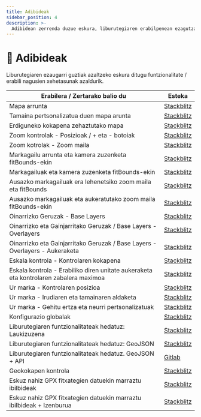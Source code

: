 ```yaml
---
title: Adibideak
sidebar_position: 4
description: >-
  Adibidean zerrenda duzue eskura, liburutegiaren erabilpenean ezagutza gehio hartzeko asmoarekin
---
```



# 📝 Adibideak

Liburutegiaren ezaugarri guztiak azaltzeko eskura ditugu funtzionalitate / erabili nagusien xehetasunak azaldurik.

| Erabilera / Zertarako balio du                                                        | Esteka                                                                                                                                                                                                                     |
| ------------------------------------------------------------------------------------- | -------------------------------------------------------------------------------------------------------------------------------------------------------------------------------------------------------------------------- |
| Mapa arrunta                                                                          | [Stackblitz](https://stackblitz.com/edit/angular-leaflet-map-basic?file=src%2Fapp%2Fapp.component.ts)                                                                                                                      |
| Tamaina pertsonalizatua duen mapa arunta                                              | [Stackblitz](https://stackblitz.com/edit/angular-leaflet-map-basic-custom-size?file=src%2Fapp%2Fapp.component.html)                                                                                                        |
| Erdiguneko kokapena zehaztutako mapa                                                  | [Stackblitz](https://stackblitz.com/edit/angular-leaflet-map-basic-set-center-position?file=src%2Fapp%2Fapp.component.ts)                                                                                                  |
| Zoom kontrolak - Posizioak / + eta - botoiak                                          | [Stackblitz](https://stackblitz.com/edit/angular-leaflet-zoom-positions-titles?file=src%2Fapp%2Fapp.component.ts)                                                                                                          |
| Zoom kotrolak - Zoom maila                                                            | [Stackblitz](https://stackblitz.com/edit/angular-leaflet-zoom-levels?file=src%2Fapp%2Fapp.component.ts)                                                                                                                    |
| Markagailu arrunta eta kamera zuzenketa fitBounds-ekin                                | [Stackblitz](https://stackblitz.com/edit/angular-leaflet-map-with-marker?file=src%2Fapp%2Fapp.component.ts)                                                                                                                |
| Markagailuak eta kamera zuzenketa fitBounds-ekin                                      | [Stackblitz](https://stackblitz.com/edit/angular-leaflet-map-with-markers?file=src%2Fapp%2Fapp.component.ts)                                                                                                               |
| Ausazko markagailuak era lehenetsiko zoom maila eta fitBounds                         | [Stackblitz](https://stackblitz.com/edit/angular-leaflet-map-random-markers?file=src%2Fapp%2Fapp.component.ts,src%2Fapp%2Fapp.component.html)                                                                              |
| Ausazko markagailuak eta aukeratutako zoom maila fitBounds-ekin                       | [Stackblitz](https://stackblitz.com/edit/angular-leaflet-zoom-levels-random-markers?file=src%2Fapp%2Fapp.component.ts,src%2Fapp%2Fapp.component.html)                                                                      |
| Oinarrizko Geruzak - Base Layers                                                      | [Stackblitz](https://stackblitz.com/edit/angular-leaflet-map-random-markers-tmqbap?file=src%2Fapp%2Fapp.component.ts)                                                                                                      |
| Oinarrizko eta Gainjarritako Geruzak / Base Layers - Overlayers                       | [Stackblitz](https://stackblitz.com/edit/angular-leaflet-map-base-over-layers?file=src%2Fapp%2Fapp.component.ts,src%2Fapp%2Fapp.component.html)                                                                            |
| Oinarrizko eta Gainjarritako Geruzak / Base Layers - Overlayers - Aukeraketa          | [Stackblitz](https://stackblitz.com/edit/angular-leaflet-map-base-over-layers-default?file=src%2Fapp%2Fapp.component.ts,src%2Fapp%2Fapp.component.html)                                                                    |
| Eskala kontrola - Kontrolaren kokapena                                                | [Stackblitz](https://stackblitz.com/edit/angular-leaflet-scale-positions-titles?file=src%2Fapp%2Fapp.component.ts,src%2Fapp%2Fapp.component.html)                                                                          |
| Eskala kontrola - Erabiliko diren unitate aukeraketa eta kontrolaren zabalera maximoa | [Stackblitz](https://stackblitz.com/edit/angular-leaflet-scale-units-max-width?file=src%2Fapp%2Fapp.component.ts,src%2Fapp%2Fapp.component.html)                                                                           |
| Ur marka - Kontrolaren posizioa                                                       | [Stackblitz](https://stackblitz.com/edit/angular-leaflet-watermark-positions?file=src%2Fapp%2Fapp.component.ts)                                                                                                            |
| Ur marka - Irudiaren eta tamainaren aldaketa                                          | [Stackblitz](https://stackblitz.com/edit/angular-leaflet-watermark-image-size?file=src%2Fapp%2Fapp.component.ts,src%2Fapp%2Fapp.component.html,node\_modules%2F%40mugan86%2Fng-leaflet%2Flib%2Fmodels%2Fconfig-map.d.ts) |
| Ur marka -  Gehitu ertza eta neurri pertsonalizatuak                                  | [Stackblitz](https://stackblitz.com/edit/angular-leaflet-watermark-image-border?file=src%2Fapp%2Fapp.component.ts,src%2Fapp%2Fapp.component.html)                                                                          |
| Konfigurazio globalak                                                                 | [Stackblitz](https://stackblitz.com/edit/angular-leaflet-map-basic-dflpbc?file=src%2Fapp%2Fapp.component.ts)                                                                                                               |
| Liburutegiaren funtzionalitateak hedatuz: Laukizuzena                                 | [Stackblitz](https://stackblitz.com/edit/angular-leaflet-map-expand-with-more-options?file=src%2Fapp%2Fapp.component.ts,src%2Fapp%2Fapp.module.ts)                                                                         |
| Liburutegiaren funtzionalitateak hedatuz: GeoJSON                                     | [Stackblitz](https://stackblitz.com/edit/angular-leaflet-map-expand-with-more-options-two?file=src%2Fapp%2Fapp.component.ts,src%2Fapp%2Fearth-quakes.ts)                                                                   |
| Liburutegiaren funtzionalitateak hedatuz. GeoJSON + API                               | [Gitlab](https://mugan86.gitlab.io/ng-leaflet-geojson/)                                                                                                                                                                    |
| Geokokapen kontrola                                                                   | [Stackblitz](https://stackblitz.com/edit/angular-leaflet-ctrl-geolocation?embed=1&file=src/app/app.component.ts&theme=dark)                                                                                                |
| Eskuz nahiz GPX fitxategien datuekin marraztu ibilbideak                              | [Stackblitz](https://stackblitz.com/edit/angular-leaflet-map-draw-routes?embed=1&file=src/app/app.component.ts&theme=dark)                                                                                                 |
| Eskuz nahiz GPX fitxategien datuekin marraztu ibilbideak + Izenburua                  | [Stackblitz](https://stackblitz.com/edit/angular-leaflet-map-draw-routes-with-title?embed=1&file=src/app/app.module.ts&theme=dark)                                                                                         |